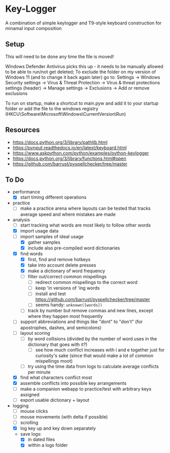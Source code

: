 # Key-Logger
A combination of simple keylogger and T9-style keyboard construction for minamal input composition

## Setup
This will need to be done any time the file is moved!

Windows Defender Antivirus picks this up - it needs to be manually allowed to be able to run/not get deleted;
To exclude the folder on my version of Windows 11 (and to change it back again later) go to:
Settings -> Windows Security settings -> Virus & Threat Protection -> Virus  & threat protections settings (header) -> Manage settings -> Exclusions -> Add or remove exclusions

To run on startup, make a shortcut to main.pyw and add it to your startup folder or add the file to the windows registry (HKCU\Software\Microsoft\Windows\CurrentVersion\Run)

## Resources
- https://docs.python.org/3/library/pathlib.html
- https://pynput.readthedocs.io/en/latest/keyboard.html
- https://www.askpython.com/python/examples/python-keylogger
- https://docs.python.org/3/library/functions.html#open
- https://github.com/barrust/pyspellchecker/tree/master

## To Do
- performance
  - [x] start timing different operations
- practice
  - [ ] make a practice arena where layouts can be tested that tracks average speed and where mistakes are made
- analysis
  - [ ] start tracking what words are most likely to follow other words
  - [x] import usage data
  - [ ] import samples of ideal usage
    - [x] gather samples
    - [x] include also pre-compiled word dictionaries
  - [x] find words
    - [x] first, find and remove hotkeys
    - [x] take into account delete presses
    - [x] make a dictionary of word frequency
    - [ ] filter out/correct common mispellings
      - [ ] redirect common mispellings to the correct word
      - [ ] keep 'in versions of 'ing words
      - [ ] install and test https://github.com/barrust/pyspellchecker/tree/master
      - [ ] seems handy: `unknown([words])`
    - [ ] track by number but remove commas and new lines, except where they happen most frequently
  - [ ] support abbreviations and things like "dont" to "don't" (for apostrophes, dashes, and semicolons)
  - [ ] layout scoring
    - [ ] by word collisions (divided by the number of word uses in the dictionary that goes with it?)
      - [ ] see how much conflict increases with i and e together just for curiosity's sake (since that would make a lot of common mispellings moot)
    - [ ] try using the time data from logs to calculate average conflicts per minute
  - [x] find what characters conflict most
  - [x] assemble conflicts into possible key arrangements
  - [ ] make a companion webapp to practice/test with arbitrary keys assigned
  - [ ] export usable dictionary + layout
- logging
  - [ ] mouse clicks
  - [ ] mouse movements (with delta if possible)
  - [ ] scrolling
  - [x] log key up and key down separately
  - save logs:
    - [x] in dated files
    - [x] within a logs folder